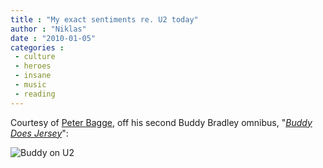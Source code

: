 ```yaml
---
title : "My exact sentiments re. U2 today"
author : "Niklas"
date : "2010-01-05"
categories : 
 - culture
 - heroes
 - insane
 - music
 - reading
---
```


Courtesy of [Peter Bagge](http://en.wikipedia.org/wiki/Peter%20Bagge), off his second Buddy Bradley omnibus, "_[Buddy Does Jersey](http://www.amazon.com/gp/product/1560978376?tag=niklasblog-20)_":

![Buddy on U2](https://niklasblog.com/wp-content/2010-01-05-buddyu2.jpg)
